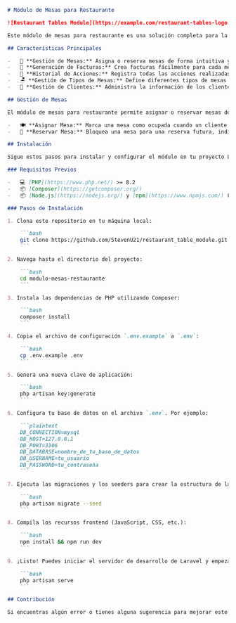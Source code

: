 ````markdown
# Módulo de Mesas para Restaurante

![Restaurant Tables Module](https://example.com/restaurant-tables-logo.png)

Este módulo de mesas para restaurante es una solución completa para la gestión eficiente de las mesas en un entorno de restaurante. Con capacidades para asignar o reservar mesas, generar facturas, llevar un historial de acciones en el sistema y gestionar tipos de mesas y clientes, es una herramienta imprescindible para cualquier establecimiento gastronómico.

## Características Principales

-   💼 **Gestión de Mesas:** Asigna o reserva mesas de forma intuitiva y eficiente.
-   🧾 **Generación de Facturas:** Crea facturas fácilmente para cada mesa ocupada.
-   📜 **Historial de Acciones:** Registra todas las acciones realizadas en el sistema para un seguimiento completo.
-   🪑 **Gestión de Tipos de Mesas:** Define diferentes tipos de mesas según las necesidades del restaurante.
-   👥 **Gestión de Clientes:** Administra la información de los clientes para un servicio personalizado.

## Gestión de Mesas

El módulo de mesas para restaurante permite asignar o reservar mesas de manera sencilla y eficiente. Puedes realizar las siguientes acciones:

-   🍽️ **Asignar Mesa:** Marca una mesa como ocupada cuando un cliente se sienta en ella.
-   📅 **Reservar Mesa:** Bloquea una mesa para una reserva futura, indicando la fecha y hora de la reserva.

## Instalación

Sigue estos pasos para instalar y configurar el módulo en tu proyecto Laravel:

### Requisitos Previos

-   💻 [PHP](https://www.php.net/) >= 8.2
-   📦 [Composer](https://getcomposer.org/)
-   📦 [Node.js](https://nodejs.org/) y [npm](https://www.npmjs.com/) (para compilar los recursos frontend)

### Pasos de Instalación

1. Clona este repositorio en tu máquina local:

    ```bash
    git clone https://github.com/StevenU21/restaurant_table_module.git
    ```

2. Navega hasta el directorio del proyecto:

    ```bash
    cd modulo-mesas-restaurante
    ```

3. Instala las dependencias de PHP utilizando Composer:

    ```bash
    composer install
    ```

4. Copia el archivo de configuración `.env.example` a `.env`:

    ```bash
    cp .env.example .env
    ```

5. Genera una nueva clave de aplicación:

    ```bash
    php artisan key:generate
    ```

6. Configura tu base de datos en el archivo `.env`. Por ejemplo:

    ```plaintext
    DB_CONNECTION=mysql
    DB_HOST=127.0.0.1
    DB_PORT=3306
    DB_DATABASE=nombre_de_tu_base_de_datos
    DB_USERNAME=tu_usuario
    DB_PASSWORD=tu_contraseña
    ```

7. Ejecuta las migraciones y los seeders para crear la estructura de la base de datos y poblarla con datos de prueba:

    ```bash
    php artisan migrate --seed
    ```

8. Compila los recursos frontend (JavaScript, CSS, etc.):

    ```bash
    npm install && npm run dev
    ```

9. ¡Listo! Puedes iniciar el servidor de desarrollo de Laravel y empezar a utilizar el módulo:

    ```bash
    php artisan serve
    ```

## Contribución

Si encuentras algún error o tienes alguna sugerencia para mejorar este módulo, ¡no dudes en contribuir! Abre un issue o envía una pull request con tus cambios.
````
